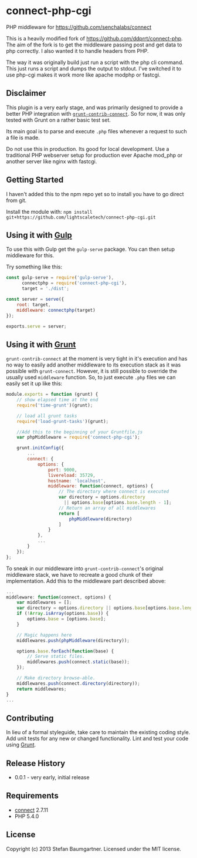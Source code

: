 # connect-php-cgi

PHP middleware for https://github.com/senchalabs/connect

This is a heavily modified fork of https://github.com/ddprrt/connect-php.
The aim of the fork is to get the middleware passing post and get data to php
correctly. I also wanted it to handle headers from PHP.

The way it was originally build just run a script with the php cli command.
This just runs a script and dumps the output to stdout. I've switched it to use
php-cgi makes it work more like apache modphp or fastcgi.

## Disclaimer

This plugin is a very early stage, and was primarily designed to provide a better PHP integration with [`grunt-contrib-connect`](https://github.com/gruntjs/grunt-contrib-connect). So for now, it was only tested with Grunt on a rather basic test set.

Its main goal is to parse and execute `.php` files whenever a request to such a file is made.

Do not use this in production. Its good for local development. Use a traditional
PHP webserver setup for production ever Apache mod_php or another server like
nginx with fastcgi.

## Getting Started
I haven't added this to the npm repo yet so to install you have to go direct
from git.

Install the module with: `npm install git+https://github.com/lightscaletech/connect-php-cgi.git`

## Using it with [Gulp](https://gulpjs.com/)

To use this with Gulp get the `gulp-serve` package. You can then setup middleware
for this.

Try something like this:

``` javascript
const gulp-serve = require('gulp-serve'),
      connectphp = require('connect-php-cgi'),
      target = './dist';

const server = serve({
    root: target,
    middleware: connectphp(target)
});

exports.serve = server;

```


## Using it with [Grunt](http://gruntjs.com/)

`grunt-contrib-connect` at the moment is very tight in it's execution and has no way to easily add another middleware to its execution stack as it was possible with `grunt-connect`. However, it is still possible to override the usually used `middleware` function. So, to just execute `.php` files we can easily set it up like this:

```javascript
module.exports = function (grunt) {
    // show elapsed time at the end
    require('time-grunt')(grunt);

    // load all grunt tasks
    require('load-grunt-tasks')(grunt);

    //Add this to the beginning of your Gruntfile.js
    var phpMiddleware = require('connect-php-cgi');

    grunt.initConfig({
        ...
        connect: {
            options: {
                port: 9000,
                livereload: 35729,
                hostname: 'localhost',
                middleware: function(connect, options) {
                    // The directory where connect is executed
                    var directory = options.directory
                      || options.base[options.base.length - 1];
                    // Return an array of all middlewares
                    return [
                        phpMiddleware(directory)
                    ]
                }
            },
            ...
        }
    });
};
```

To sneak in our middleware into `grunt-contrib-connect`'s original middleware stack, we have to recreate a good chunk of their implementation. Add this to the middleware part described above:

```javascript
...
middleware: function(connect, options) {
    var middlewares = [];
    var directory = options.directory || options.base[options.base.length - 1];
    if (!Array.isArray(options.base)) {
        options.base = [options.base];
    }

    // Magic happens here
    middlewares.push(phpMiddleware(directory));

    options.base.forEach(function(base) {
        // Serve static files.
        middlewares.push(connect.static(base));
    });

    // Make directory browse-able.
    middlewares.push(connect.directory(directory));
    return middlewares;
}
...
```


## Contributing
In lieu of a formal styleguide, take care to maintain the existing coding style. Add unit tests for any new or changed functionality. Lint and test your code using [Grunt](http://gruntjs.com/).

## Release History

* 0.0.1 - very early, initial release

## Requirements

* [connect](https://github.com/senchalabs/connect) 2.7.11
* PHP 5.4.0

## License
Copyright (c) 2013 Stefan Baumgartner. Licensed under the MIT license.
